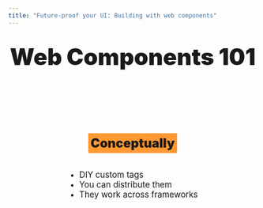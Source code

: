 ```yaml
---
title: "Future-proof your UI: Building with web components"
---
```


# Web Components 101

<div grid="~ cols-2 gap-4">
<div class="half">

## Conceptually

- DIY custom tags
- You can distribute them
- They work across frameworks

</div>

<div class="half">

## Under the hood

1. The Custom Elements API
2. Shadow DOM
3. HTML Templates

_Check out MDN for the theory_

</div>

</div>

<style>
  h1 {
    font-weight: 900 !important;
    text-shadow: 0 0 12px #fff;
    font-size: 3.3em !important;
    text-align: center;
    margin: 32px 0;
  }


  .half {
    padding-top: 60px;
    display: flex;
    flex-direction: column;
    align-items: center;
    width: 100%;
    height: 100%;

    li {
      font-size: 1.2em;
    }

    h2 {
      font-size: 1.8em;
      background: linear-gradient(to right, #ff9933, #ff9933);
      padding: 5px;
      font-weight: 900;
      margin-bottom: 20px;
    }
  }
</style>

<!--
- DIY custom tags
- custom my-label
- work everywhere

- custom element = creation, naming, registration
- shadow dom - isolation
- html templates / slots - templates and children
-->
